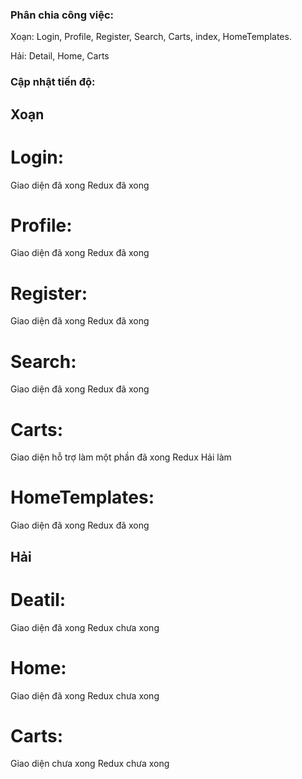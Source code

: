 ### Phân chia công việc:

Xoạn: Login, Profile, Register, Search, Carts, index, HomeTemplates.

Hải: Detail, Home, Carts

### Cập nhật tiến độ:

## Xoạn 

# Login:
Giao diện đã xong
Redux đã xong

# Profile:
Giao diện đã xong
Redux đã xong

# Register:
Giao diện đã xong
Redux đã xong

# Search:
Giao diện đã xong
Redux đã xong

# Carts:
Giao diện hỗ trợ làm một phần đã xong
Redux Hải làm

# HomeTemplates:
Giao diện đã xong
Redux đã xong

## Hải 

# Deatil:
Giao diện đã xong
Redux chưa xong

# Home:
Giao diện đã xong
Redux chưa xong

# Carts:
Giao diện chưa xong
Redux chưa xong
